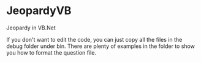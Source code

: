 # JeopardyVB
Jeopardy in VB.Net

If you don't want to edit the code, you can just copy all the files in the debug folder under bin. 
There are plenty of examples in the folder to show you how to format the question file.

